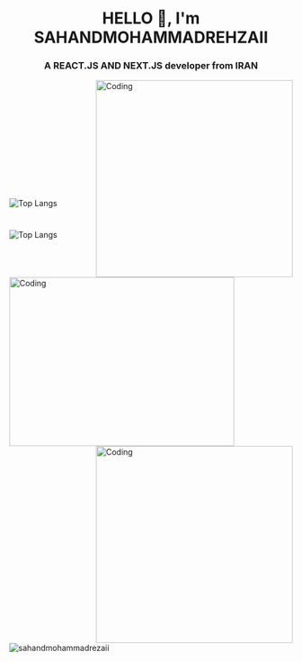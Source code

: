 <h1 align="center">
  HELLO 👋, I'm SAHANDMOHAMMADREHZAII
</h1>
<h3 align="center">
  A REACT.JS AND NEXT.JS developer from IRAN
</h3>
<img align="right" alt="Coding" width="350" src="https://sahand.storage.iran.liara.space/picture-3/rc2xyhpx49m71.gif"/>

<img align="left" alt="Coding" width="400" height="300" src="https://sahand.storage.iran.liara.space/picture-4/Blue%20Modern%20Programming%20Facebook%20Post%20.jpg"/>



<br>
<br>
<br>
<br>
<br>
<br>
<br>
<br>
<br>
<br>

<img align="right" alt="Coding" width="350" heiht="500px" src="https://sahand.storage.iran.liara.space/picture-4/website%20poster.png"/>

#

![Top Langs](https://github-readme-stats.vercel.app/api/top-langs/?username=sahandmohammadrehzaii&layout=compact)

#

![Top Langs](https://github-readme-stats.vercel.app/api?username=sahandmohammadrehzaii&show_icons=true&hide=contribs,prs&cache_seconds=86400&theme=moltack)

#

<p><img align="center" src="https://github-readme-streak-stats.herokuapp.com/?user=sahandmohammadrehzaii&" alt="sahandmohammadrezaii" /></p>
